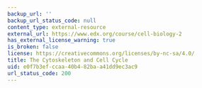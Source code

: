 ```yaml
---
backup_url: ''
backup_url_status_code: null
content_type: external-resource
external_url: https://www.edx.org/course/cell-biology-2
has_external_license_warning: true
is_broken: false
license: https://creativecommons.org/licenses/by-nc-sa/4.0/
title: The Cytoskeleton and Cell Cycle
uid: e0f7b3ef-ccaa-40b4-82ba-a41dd9ec3ac9
url_status_code: 200
---
```


